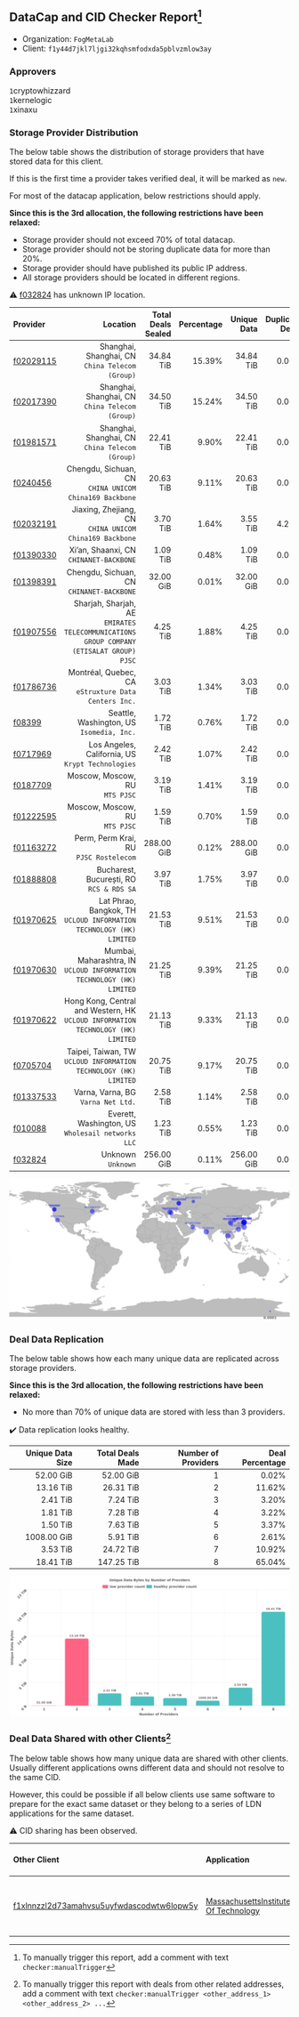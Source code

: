 ## DataCap and CID Checker Report[^1]
 - Organization: `FogMetaLab`
 - Client: `f1y44d7jkl7ljgi32kqhsmfodxda5pblvzmlow3ay`
### Approvers
`1`cryptowhizzard<br/>`1`kernelogic<br/>`1`xinaxu

### Storage Provider Distribution
The below table shows the distribution of storage providers that have stored data for this client.

If this is the first time a provider takes verified deal, it will be marked as `new`.

For most of the datacap application, below restrictions should apply.

**Since this is the 3rd allocation, the following restrictions have been relaxed:**
 - Storage provider should not exceed 70% of total datacap.
 - Storage provider should not be storing duplicate data for more than 20%.
 - Storage provider should have published its public IP address.
 - All storage providers should be located in different regions.

⚠️ [f032824](https://filfox.info/en/address/f032824) has unknown IP location.

| Provider                                              |                                                                                   Location | Total Deals Sealed | Percentage | Unique Data | Duplicate Deals |
| :---------------------------------------------------- | -----------------------------------------------------------------------------------------: | -----------------: | ---------: | ----------: | --------------: |
| [f02029115](https://filfox.info/en/address/f02029115) |                                         Shanghai, Shanghai, CN<br/>`China Telecom (Group)` |          34.84 TiB |     15.39% |   34.84 TiB |           0.00% |
| [f02017390](https://filfox.info/en/address/f02017390) |                                         Shanghai, Shanghai, CN<br/>`China Telecom (Group)` |          34.50 TiB |     15.24% |   34.50 TiB |           0.00% |
| [f01981571](https://filfox.info/en/address/f01981571) |                                         Shanghai, Shanghai, CN<br/>`China Telecom (Group)` |          22.41 TiB |      9.90% |   22.41 TiB |           0.00% |
| [f0240456](https://filfox.info/en/address/f0240456)   |                                  Chengdu, Sichuan, CN<br/>`CHINA UNICOM China169 Backbone` |          20.63 TiB |      9.11% |   20.63 TiB |           0.00% |
| [f02032191](https://filfox.info/en/address/f02032191) |                                 Jiaxing, Zhejiang, CN<br/>`CHINA UNICOM China169 Backbone` |           3.70 TiB |      1.64% |    3.55 TiB |           4.22% |
| [f01390330](https://filfox.info/en/address/f01390330) |                                                 Xi’an, Shaanxi, CN<br/>`CHINANET-BACKBONE` |           1.09 TiB |      0.48% |    1.09 TiB |           0.00% |
| [f01398391](https://filfox.info/en/address/f01398391) |                                               Chengdu, Sichuan, CN<br/>`CHINANET-BACKBONE` |          32.00 GiB |      0.01% |   32.00 GiB |           0.00% |
| [f01907556](https://filfox.info/en/address/f01907556) | Sharjah, Sharjah, AE<br/>`EMIRATES TELECOMMUNICATIONS GROUP COMPANY (ETISALAT GROUP) PJSC` |           4.25 TiB |      1.88% |    4.25 TiB |           0.00% |
| [f01786736](https://filfox.info/en/address/f01786736) |                                    Montréal, Quebec, CA<br/>`eStruxture Data Centers Inc.` |           3.03 TiB |      1.34% |    3.03 TiB |           0.00% |
| [f08399](https://filfox.info/en/address/f08399)       |                                               Seattle, Washington, US<br/>`Isomedia, Inc.` |           1.72 TiB |      0.76% |    1.72 TiB |           0.00% |
| [f0717969](https://filfox.info/en/address/f0717969)   |                                       Los Angeles, California, US<br/>`Krypt Technologies` |           2.42 TiB |      1.07% |    2.42 TiB |           0.00% |
| [f0187709](https://filfox.info/en/address/f0187709)   |                                                          Moscow, Moscow, RU<br/>`MTS PJSC` |           3.19 TiB |      1.41% |    3.19 TiB |           0.00% |
| [f01222595](https://filfox.info/en/address/f01222595) |                                                          Moscow, Moscow, RU<br/>`MTS PJSC` |           1.59 TiB |      0.70% |    1.59 TiB |           0.00% |
| [f01163272](https://filfox.info/en/address/f01163272) |                                                  Perm, Perm Krai, RU<br/>`PJSC Rostelecom` |         288.00 GiB |      0.12% |  288.00 GiB |           0.00% |
| [f01888808](https://filfox.info/en/address/f01888808) |                                                Bucharest, București, RO<br/>`RCS & RDS SA` |           3.97 TiB |      1.75% |    3.97 TiB |           0.00% |
| [f01970625](https://filfox.info/en/address/f01970625) |                    Lat Phrao, Bangkok, TH<br/>`UCLOUD INFORMATION TECHNOLOGY (HK) LIMITED` |          21.53 TiB |      9.51% |   21.53 TiB |           0.00% |
| [f01970630](https://filfox.info/en/address/f01970630) |                   Mumbai, Maharashtra, IN<br/>`UCLOUD INFORMATION TECHNOLOGY (HK) LIMITED` |          21.25 TiB |      9.39% |   21.25 TiB |           0.00% |
| [f01970622](https://filfox.info/en/address/f01970622) |        Hong Kong, Central and Western, HK<br/>`UCLOUD INFORMATION TECHNOLOGY (HK) LIMITED` |          21.13 TiB |      9.33% |   21.13 TiB |           0.00% |
| [f0705704](https://filfox.info/en/address/f0705704)   |                        Taipei, Taiwan, TW<br/>`UCLOUD INFORMATION TECHNOLOGY (HK) LIMITED` |          20.75 TiB |      9.17% |   20.75 TiB |           0.00% |
| [f01337533](https://filfox.info/en/address/f01337533) |                                                      Varna, Varna, BG<br/>`Varna Net Ltd.` |           2.58 TiB |      1.14% |    2.58 TiB |           0.00% |
| [f010088](https://filfox.info/en/address/f010088)     |                                       Everett, Washington, US<br/>`Wholesail networks LLC` |           1.23 TiB |      0.55% |    1.23 TiB |           0.00% |
| [f032824](https://filfox.info/en/address/f032824)     |                                                                      Unknown<br/>`Unknown` |         256.00 GiB |      0.11% |  256.00 GiB |           0.00% |

<img src="https://raw.githubusercontent.com/data-preservation-programs/filplus-checker-assets/main/filecoin-project/filecoin-plus-large-datasets/issues/1615/1682567250656.png"/>

### Deal Data Replication
The below table shows how each many unique data are replicated across storage providers.


**Since this is the 3rd allocation, the following restrictions have been relaxed:**
- No more than 70% of unique data are stored with less than 3 providers.

✔️ Data replication looks healthy.

| Unique Data Size | Total Deals Made | Number of Providers | Deal Percentage |
| ---------------: | ---------------: | ------------------: | --------------: |
|        52.00 GiB |        52.00 GiB |                   1 |           0.02% |
|        13.16 TiB |        26.31 TiB |                   2 |          11.62% |
|         2.41 TiB |         7.24 TiB |                   3 |           3.20% |
|         1.81 TiB |         7.28 TiB |                   4 |           3.22% |
|         1.50 TiB |         7.63 TiB |                   5 |           3.37% |
|      1008.00 GiB |         5.91 TiB |                   6 |           2.61% |
|         3.53 TiB |        24.72 TiB |                   7 |          10.92% |
|        18.41 TiB |       147.25 TiB |                   8 |          65.04% |

<img src="https://raw.githubusercontent.com/data-preservation-programs/filplus-checker-assets/main/filecoin-project/filecoin-plus-large-datasets/issues/1615/1682567251334.png"/>

### Deal Data Shared with other Clients[^3]
The below table shows how many unique data are shared with other clients.
Usually different applications owns different data and should not resolve to the same CID.

However, this could be possible if all below clients use same software to prepare for the exact same dataset or they belong to a series of LDN applications for the same dataset.

⚠️ CID sharing has been observed.

| Other Client                                                                                                          | Application                                                                                                          | Total Deals Affected | Unique CIDs | Approvers                                                                                 |
| :-------------------------------------------------------------------------------------------------------------------- | :------------------------------------------------------------------------------------------------------------------- | -------------------: | ----------: | :---------------------------------------------------------------------------------------- |
| [f1xlnnzzl2d73amahvsu5uyfwdascodwtw6lopw5y](https://filfox.info/en/address/f1xlnnzzl2d73amahvsu5uyfwdascodwtw6lopw5y) | [MassachusettsInstitute Of Technology](https://github.com/filecoin-project/filecoin-plus-large-datasets/issues/1550) |           576.00 GiB |           1 | `1`flyworker<br/>`1`kernelogic<br/>`1`mjroddy<br/>`2`psh0691<br/>`2`s0nik42<br/>`2`xinaxu |

[^1]: To manually trigger this report, add a comment with text `checker:manualTrigger`

[^2]: Deals from those addresses are combined into this report as they are specified with `checker:manualTrigger`

[^3]: To manually trigger this report with deals from other related addresses, add a comment with text `checker:manualTrigger <other_address_1> <other_address_2> ...`
